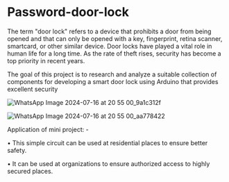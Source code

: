 # Password-door-lock

The term "door lock" refers to a device that prohibits a door from being opened and that can only be opened with a key, fingerprint, retina scanner, smartcard, or other similar device. Door locks have played a vital role in human life for a long time. As the rate of theft rises, security has become a top priority in recent years.


The goal of this project is to research and analyze a suitable collection of components for developing a smart door lock using Arduino that provides excellent security 





![WhatsApp Image 2024-07-16 at 20 55 00_9a1c312f](https://github.com/user-attachments/assets/4df0ebe7-94e9-41a0-b2aa-e032e7df3eb4)

![WhatsApp Image 2024-07-16 at 20 55 00_aa778422](https://github.com/user-attachments/assets/ee7efdd7-eae9-4387-9563-eb31afeb933d)



Application of mini project: - 

•	This simple circuit can be used at residential places to ensure better safety.

•	It can be used at organizations to ensure authorized access to highly secured places.





